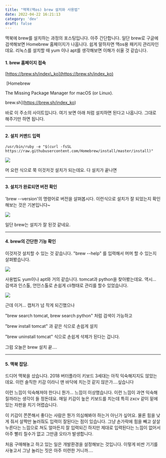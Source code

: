 ```yaml
---
title: "맥북(맥os) brew 설치와 사용법"
date: 2022-04-22 16:21:13
category: 'dev'
draft: false
---
```


맥북에 brew를 설치하는 과정의 포스팅입니다. 아주 간단합니다. 일단 brew로 구글에 검색해보면 Homebrew 홈페이지가 나옵니다. 쉽게 말하자면 맥os용 패키지 관리자인데요. 리눅스를 설치할 때 yum 이나 apt를 생각해보면 이해가 쉬울 것 같습니다.

#### **1\. brew 홈페이지 접속**

[https://brew.sh/index\_ko](https://brew.sh/index_ko)

 [Homebrew

The Missing Package Manager for macOS (or Linux).

brew.sh](https://brew.sh/index_ko)

바로 이 주소의 사이트입니다. 여기 보면 아래 처럼 설치하면 된다고 나옵니다. 그대로 해주기만 하면 됩니다.

* * *

#### **2\. 설치 커맨드 입력**

    /usr/bin/ruby -e "$(curl -fsSL https://raw.githubusercontent.com/Homebrew/install/master/install)"

![](https://t1.daumcdn.net/cfile/tistory/99F66C385B81936F03)

머 요런 식으로 쭉 이것저것 설치가 되는데요. 다 설치가 끝나면

* * *

#### **3\. 설치가 완료되면 버전 확인**

'brew --version'의 명령어로 버전을 살펴봅시다. 이런식으로 설치가 잘 되었는지 확인해보는 것은 기본입니다~

![](https://t1.daumcdn.net/cfile/tistory/99AE9D335B8193C404)

일단 brew는 설치가 잘 된것 같네요.

* * *

#### **4\. brew의 간단한 기능 확인**

이것저것 설치할 수 있는 것 같습니다. "brew --help" 를 입력해서 머머 할 수 있는지 살펴봤습니다.

![](https://t1.daumcdn.net/cfile/tistory/998D46415B8194C706)

사용법도 yum이나 apt와 거의 같습니다. tomcat과 python을 찾아봤는데요. 역시... 검색과 인스톨, 언인스톨로 손쉽게 cli형태로 관리를 할수 있었습니다. 

![](https://t1.daumcdn.net/cfile/tistory/991926355B81953705)

근데 이거... 캡처가 넘 작게 되긴했으나 

"brew search tomcat, brew search python" 처럼 검색이 가능하고 

"brew install tomcat" 과 같은 식으로 손쉽게 설치 

"brew uninstall tomcat" 식으로 손쉽게 삭제가 된다는 겁니다.

그럼 오늘은 brew 설치 끝....

* * *

#### **5\. 맥북 잡담.**

드디어 맥북을 샀습니다. 2018 버터플라이 키보드 3세대는 아직 익숙해지지도 않았는데요. 이런 솔직한 키감 이라니 맨 바닥에 치는것 같지 않은가....싶습니다

이런 느낌이 익숙해져야 한다니 뭔가... 느낌이 이상했습니다. 이런 느낌이 과연 익숙해질까라는 생각이 들 정돈데요. 매일 키감이 높은 키보드를 치는데 특히 zxcv 같이 밑에 있는 자판을 치기 어렵습니다. 

이 키감이 쫀쫀해서 좋다는 사람은 뭔가 의심해봐야 하는거 아닌가 싶어요. 물론 힘을 낮게 줘서 살짝만 눌러줘도 입력이 잘된다는 점이 있습니다. 그냥 손가락에 힘을 빼고 살살 누른다는 느낌으로 쳐도 얼마든지 잘 입력되긴 하지만 제대로 입력된다는 느낌이 없어서 아주 빨리 칠수가 없고 그만큼 오타가 발생합니다. 

처음 구매해놓고 하고 있는 일은 개발환경을 설정해보는 것입니다. 이렇게 비싼 기기를 사놓고서 그냥 놀리는 짓은 아주 미련한 거니까....
